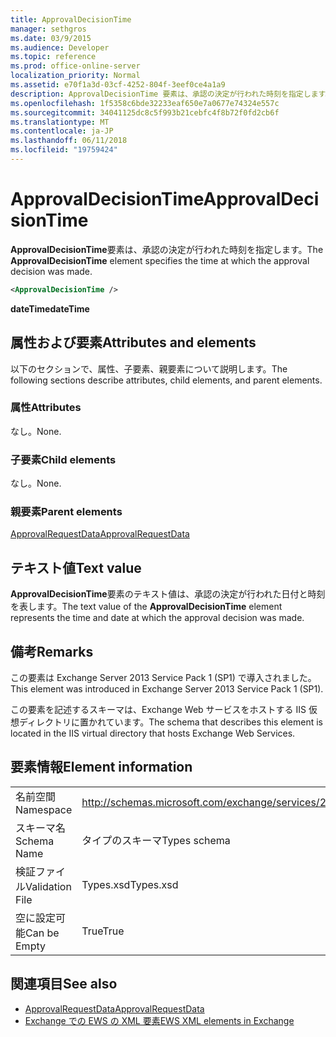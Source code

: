 ```yaml
---
title: ApprovalDecisionTime
manager: sethgros
ms.date: 03/9/2015
ms.audience: Developer
ms.topic: reference
ms.prod: office-online-server
localization_priority: Normal
ms.assetid: e70f1a3d-03cf-4252-804f-3eef0ce4a1a9
description: ApprovalDecisionTime 要素は、承認の決定が行われた時刻を指定します。
ms.openlocfilehash: 1f5358c6bde32233eaf650e7a0677e74324e557c
ms.sourcegitcommit: 34041125dc8c5f993b21cebfc4f8b72f0fd2cb6f
ms.translationtype: MT
ms.contentlocale: ja-JP
ms.lasthandoff: 06/11/2018
ms.locfileid: "19759424"
---
```

# <a name="approvaldecisiontime"></a><span data-ttu-id="36bf5-103">ApprovalDecisionTime</span><span class="sxs-lookup"><span data-stu-id="36bf5-103">ApprovalDecisionTime</span></span>

<span data-ttu-id="36bf5-104">**ApprovalDecisionTime**要素は、承認の決定が行われた時刻を指定します。</span><span class="sxs-lookup"><span data-stu-id="36bf5-104">The **ApprovalDecisionTime** element specifies the time at which the approval decision was made.</span></span> 
  
```XML
<ApprovalDecisionTime />
```

 <span data-ttu-id="36bf5-105">**dateTime**</span><span class="sxs-lookup"><span data-stu-id="36bf5-105">**dateTime**</span></span>
## <a name="attributes-and-elements"></a><span data-ttu-id="36bf5-106">属性および要素</span><span class="sxs-lookup"><span data-stu-id="36bf5-106">Attributes and elements</span></span>

<span data-ttu-id="36bf5-107">以下のセクションで、属性、子要素、親要素について説明します。</span><span class="sxs-lookup"><span data-stu-id="36bf5-107">The following sections describe attributes, child elements, and parent elements.</span></span>
  
### <a name="attributes"></a><span data-ttu-id="36bf5-108">属性</span><span class="sxs-lookup"><span data-stu-id="36bf5-108">Attributes</span></span>

<span data-ttu-id="36bf5-109">なし。</span><span class="sxs-lookup"><span data-stu-id="36bf5-109">None.</span></span>
  
### <a name="child-elements"></a><span data-ttu-id="36bf5-110">子要素</span><span class="sxs-lookup"><span data-stu-id="36bf5-110">Child elements</span></span>

<span data-ttu-id="36bf5-111">なし。</span><span class="sxs-lookup"><span data-stu-id="36bf5-111">None.</span></span>
  
### <a name="parent-elements"></a><span data-ttu-id="36bf5-112">親要素</span><span class="sxs-lookup"><span data-stu-id="36bf5-112">Parent elements</span></span>

[<span data-ttu-id="36bf5-113">ApprovalRequestData</span><span class="sxs-lookup"><span data-stu-id="36bf5-113">ApprovalRequestData</span></span>](approvalrequestdata.md)
  
## <a name="text-value"></a><span data-ttu-id="36bf5-114">テキスト値</span><span class="sxs-lookup"><span data-stu-id="36bf5-114">Text value</span></span>

<span data-ttu-id="36bf5-115">**ApprovalDecisionTime**要素のテキスト値は、承認の決定が行われた日付と時刻を表します。</span><span class="sxs-lookup"><span data-stu-id="36bf5-115">The text value of the **ApprovalDecisionTime** element represents the time and date at which the approval decision was made.</span></span> 
  
## <a name="remarks"></a><span data-ttu-id="36bf5-116">備考</span><span class="sxs-lookup"><span data-stu-id="36bf5-116">Remarks</span></span>

<span data-ttu-id="36bf5-117">この要素は Exchange Server 2013 Service Pack 1 (SP1) で導入されました。</span><span class="sxs-lookup"><span data-stu-id="36bf5-117">This element was introduced in Exchange Server 2013 Service Pack 1 (SP1).</span></span>
  
<span data-ttu-id="36bf5-118">この要素を記述するスキーマは、Exchange Web サービスをホストする IIS 仮想ディレクトリに置かれています。</span><span class="sxs-lookup"><span data-stu-id="36bf5-118">The schema that describes this element is located in the IIS virtual directory that hosts Exchange Web Services.</span></span>
  
## <a name="element-information"></a><span data-ttu-id="36bf5-119">要素情報</span><span class="sxs-lookup"><span data-stu-id="36bf5-119">Element information</span></span>

|||
|:-----|:-----|
|<span data-ttu-id="36bf5-120">名前空間</span><span class="sxs-lookup"><span data-stu-id="36bf5-120">Namespace</span></span>  <br/> |http://schemas.microsoft.com/exchange/services/2006/types  <br/> |
|<span data-ttu-id="36bf5-121">スキーマ名</span><span class="sxs-lookup"><span data-stu-id="36bf5-121">Schema Name</span></span>  <br/> |<span data-ttu-id="36bf5-122">タイプのスキーマ</span><span class="sxs-lookup"><span data-stu-id="36bf5-122">Types schema</span></span>  <br/> |
|<span data-ttu-id="36bf5-123">検証ファイル</span><span class="sxs-lookup"><span data-stu-id="36bf5-123">Validation File</span></span>  <br/> |<span data-ttu-id="36bf5-124">Types.xsd</span><span class="sxs-lookup"><span data-stu-id="36bf5-124">Types.xsd</span></span>  <br/> |
|<span data-ttu-id="36bf5-125">空に設定可能</span><span class="sxs-lookup"><span data-stu-id="36bf5-125">Can be Empty</span></span>  <br/> |<span data-ttu-id="36bf5-126">True</span><span class="sxs-lookup"><span data-stu-id="36bf5-126">True</span></span>  <br/> |
   
## <a name="see-also"></a><span data-ttu-id="36bf5-127">関連項目</span><span class="sxs-lookup"><span data-stu-id="36bf5-127">See also</span></span>

- [<span data-ttu-id="36bf5-128">ApprovalRequestData</span><span class="sxs-lookup"><span data-stu-id="36bf5-128">ApprovalRequestData</span></span>](approvalrequestdata.md)
- [<span data-ttu-id="36bf5-129">Exchange での EWS の XML 要素</span><span class="sxs-lookup"><span data-stu-id="36bf5-129">EWS XML elements in Exchange</span></span>](ews-xml-elements-in-exchange.md)

